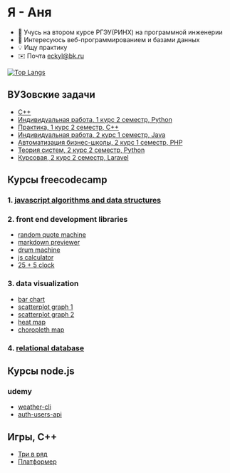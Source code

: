 # Я - Аня

- 👋 Учусь на втором курсе РГЭУ(РИНХ) на программной инженерии
- 👀 Интересуюсь веб-программированием и базами данных
- 💡 Ищу практику
- ✉️ Почта <a href="mailto:eckyl@bk.ru">eckyl@bk.ru</a>

[![Top Langs](https://github-readme-stats.vercel.app/api/top-langs/?username=wybin4&layout=compact)](https://github.com/anuraghazra/github-readme-stats)

ВУЗовские задачи
---------------------------
* [C++](https://github.com/wybin4/uni-cpp-tasks)
* [Индивидуальная работа, 1 курс 2 семестр, Python](https://github.com/wybin4/ql-dql)
* [Практика, 1 курс 2 семестр, C++](https://github.com/wybin4/a-star-pathfinding)
* [Индивидуальная работа, 2 курс 1 семестр, Java](https://github.com/wybin4/bus-route-accounting-system)
* [Автоматизация бизнес-школы, 2 курс 1 семестр, PHP](https://github.com/wybin4/business-school)
* [Теория систем, 2 курс 2 семестр, Python](https://github.com/wybin4/systems-theory)
* [Курсовая, 2 курс 2 семестр, Laravel](https://github.com/wybin4/job-service)

Курсы freecodecamp
---------------------------
### 1. [javascript algorithms and data structures](https://github.com/wybin4/js-tasks)
### 2. front end development libraries
  * [random quote machine](https://github.com/wybin4/genshin-random-quotes)
  * [markdown previewer](https://github.com/wybin4/markdown-previewer)
  * [drum machine](https://github.com/wybin4/drum-kit)
  * [js calculator](https://codepen.io/wybin4/pen/wvmYQyQ)
  * [25 + 5 clock](https://github.com/wybin4/pomodoro)
### 3. data visualization
* [bar chart](https://github.com/wybin4/covid-19-stats)
* [scatterplot graph 1](https://github.com/wybin4/home-price-scatterplot)
* [scatterplot graph 2](https://github.com/wybin4/covid-19-stats)
* [heat map](https://github.com/wybin4/temperature-map)
* [choropleth map](https://github.com/wybin4/quality-of-life-index)
### 4. [relational database](https://github.com/wybin4/db-projects)

Курсы node.js
---------------------------
### udemy
* [weather-cli](https://github.com/wybin4/weather-cli)
* [auth-users-api](https://github.com/wybin4/users-api)

Игры, С++
---------------------------
* [Три в ряд](https://github.com/wybin4/match3)
* [Платформер](https://github.com/wybin4/bunny)
